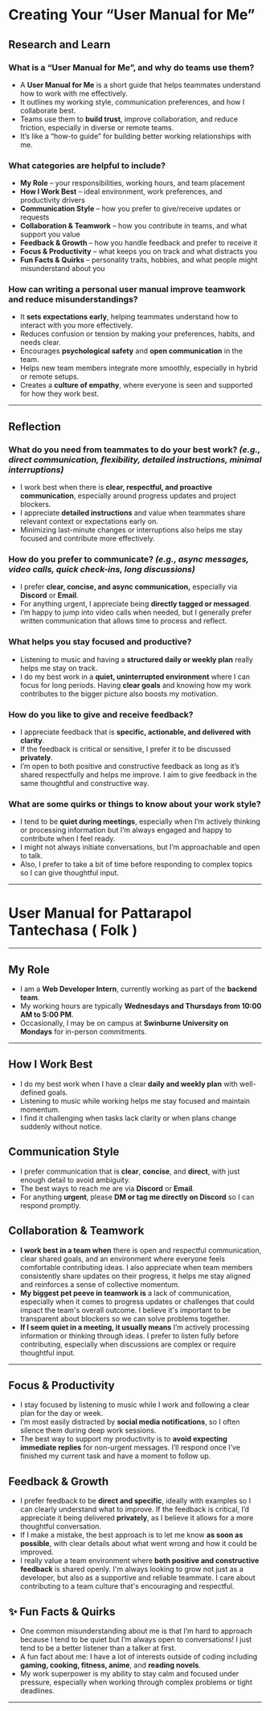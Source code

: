 # Creating Your “User Manual for Me”

## Research and Learn

### What is a **“User Manual for Me”**, and why do teams use them?

- A **User Manual for Me** is a short guide that helps teammates understand how to work with me effectively.
- It outlines my working style, communication preferences, and how I collaborate best.
- Teams use them to **build trust**, improve collaboration, and reduce friction, especially in diverse or remote teams.
- It’s like a “how-to guide” for building better working relationships with me.

### What **categories** are helpful to include?

- **My Role** – your responsibilities, working hours, and team placement
- **How I Work Best** – ideal environment, work preferences, and productivity drivers
- **Communication Style** – how you prefer to give/receive updates or requests
- **Collaboration & Teamwork** – how you contribute in teams, and what support you value
- **Feedback & Growth** – how you handle feedback and prefer to receive it
- **Focus & Productivity** – what keeps you on track and what distracts you
- **Fun Facts & Quirks** – personality traits, hobbies, and what people might misunderstand about you

### How can writing a **personal user manual** improve teamwork and reduce misunderstandings?

- It **sets expectations early**, helping teammates understand how to interact with you more effectively.
- Reduces confusion or tension by making your preferences, habits, and needs clear.
- Encourages **psychological safety** and **open communication** in the team.
- Helps new team members integrate more smoothly, especially in hybrid or remote setups.
- Creates a **culture of empathy**, where everyone is seen and supported for how they work best.

---

## Reflection

### What do you **need from teammates** to do your best work? *(e.g., direct communication, flexibility, detailed instructions, minimal interruptions)*

- I work best when there is **clear, respectful, and proactive communication**, especially around progress updates and project blockers. 
- I appreciate **detailed instructions** and value when teammates share relevant context or expectations early on. 
- Minimizing last-minute changes or interruptions also helps me stay focused and contribute more effectively.

### How do you **prefer to communicate**? *(e.g., async messages, video calls, quick check-ins, long discussions)*

- I prefer **clear, concise, and async communication,** especially via **Discord** or **Email**. 
- For anything urgent, I appreciate being **directly tagged or messaged**. 
- I’m happy to jump into video calls when needed, but I generally prefer written communication that allows time to process and reflect.

### What helps you stay **focused and productive**?

- Listening to music and having a **structured daily or weekly plan** really helps me stay on track. 
- I do my best work in a **quiet, uninterrupted environment** where I can focus for long periods. Having **clear goals** and knowing how my work contributes to the bigger picture also boosts my motivation.

### How do you like to **give and receive feedback**?

- I appreciate feedback that is **specific, actionable, and delivered with clarity**. 
- If the feedback is critical or sensitive, I prefer it to be discussed **privately**. 
- I’m open to both positive and constructive feedback as long as it’s shared respectfully and helps me improve. I aim to give feedback in the same thoughtful and constructive way.

### What are some **quirks or things to know** about your work style?

- I tend to be **quiet during meetings**, especially when I’m actively thinking or processing information but I’m always engaged and happy to contribute when I feel ready. 
- I might not always initiate conversations, but I’m approachable and open to talk. 
- Also, I prefer to take a bit of time before responding to complex topics so I can give thoughtful input.

---

# User Manual for Pattarapol Tantechasa ( Folk )

---

## My Role

- I am a **Web Developer Intern**, currently working as part of the **backend team**.
- My working hours are typically **Wednesdays and Thursdays from 10:00 AM to 5:00 PM**.
- Occasionally, I may be on campus at **Swinburne University on Mondays** for in-person commitments.

---

## How I Work Best

- I do my best work when I have a clear **daily and weekly plan** with well-defined goals.
- Listening to music while working helps me stay focused and maintain momentum.
- I find it challenging when tasks lack clarity or when plans change suddenly without notice.

## Communication Style

- I prefer communication that is **clear**, **concise**, and **direct**, with just enough detail to avoid ambiguity.
- The best ways to reach me are via **Discord** or **Email**.
- For anything **urgent**, please **DM or tag me directly on Discord** so I can respond promptly.

## Collaboration & Teamwork

- **I work best in a team when** there is open and respectful communication, clear shared goals, and an environment where everyone feels comfortable contributing ideas. I also appreciate when team members consistently share updates on their progress, it helps me stay aligned and reinforces a sense of collective momentum.
- **My biggest pet peeve in teamwork is** a lack of communication, especially when it comes to progress updates or challenges that could impact the team's overall outcome. I believe it's important to be transparent about blockers so we can solve problems together.
- **If I seem quiet in a meeting, it usually means** I’m actively processing information or thinking through ideas. I prefer to listen fully before contributing, especially when discussions are complex or require thoughtful input.

---

## Focus & Productivity

- I stay focused by listening to music while I work and following a clear plan for the day or week.
- I’m most easily distracted by **social media notifications**, so I often silence them during deep work sessions.
- The best way to support my productivity is to **avoid expecting immediate replies** for non-urgent messages. I’ll respond once I’ve finished my current task and have a moment to follow up.

## Feedback & Growth

- I prefer feedback to be **direct and specific**, ideally with examples so I can clearly understand what to improve. If the feedback is critical, I’d appreciate it being delivered **privately**, as I believe it allows for a more thoughtful conversation.
- If I make a mistake, the best approach is to let me know **as soon as possible**, with clear details about what went wrong and how it could be improved.
- I really value a team environment where **both positive and constructive feedback** is shared openly. I'm always looking to grow not just as a developer, but also as a supportive and reliable teammate. I care about contributing to a team culture that's encouraging and respectful.

## ✨ Fun Facts & Quirks

- One common misunderstanding about me is that I’m hard to approach because I tend to be quiet but I’m always open to conversations! I just tend to be a better listener than a talker at first.
- A fun fact about me: I have a lot of interests outside of coding including **gaming, cooking, fitness, anime**, and **reading novels**.
- My work superpower is my ability to stay calm and focused under pressure, especially when working through complex problems or tight deadlines.

---